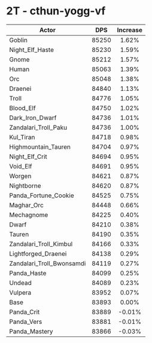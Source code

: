 # 2T - cthun-yogg-vf
| Actor | DPS | Increase |
|---|:---:|:---:|
|Goblin|85250|1.62%|
|Night_Elf_Haste|85230|1.59%|
|Gnome|85212|1.57%|
|Human|85063|1.39%|
|Orc|85048|1.38%|
|Draenei|84840|1.13%|
|Troll|84776|1.05%|
|Blood_Elf|84750|1.02%|
|Dark_Iron_Dwarf|84736|1.01%|
|Zandalari_Troll_Paku|84736|1.00%|
|Kul_Tiran|84718|0.98%|
|Highmountain_Tauren|84704|0.97%|
|Night_Elf_Crit|84694|0.95%|
|Void_Elf|84691|0.95%|
|Worgen|84621|0.87%|
|Nightborne|84620|0.87%|
|Panda_Fortune_Cookie|84525|0.75%|
|Maghar_Orc|84448|0.66%|
|Mechagnome|84225|0.40%|
|Dwarf|84210|0.38%|
|Tauren|84190|0.35%|
|Zandalari_Troll_Kimbul|84166|0.33%|
|Lightforged_Draenei|84138|0.29%|
|Zandalari_Troll_Bwonsamdi|84119|0.27%|
|Panda_Haste|84099|0.25%|
|Undead|84089|0.23%|
|Vulpera|83952|0.07%|
|Base|83893|0.00%|
|Panda_Crit|83889|-0.01%|
|Panda_Vers|83881|-0.01%|
|Panda_Mastery|83866|-0.03%|

